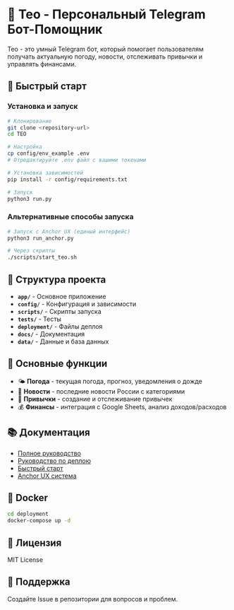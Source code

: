 # 🤖 Teo - Персональный Telegram Бот-Помощник

Teo - это умный Telegram бот, который помогает пользователям получать актуальную погоду, новости, отслеживать привычки и управлять финансами.

## 🚀 Быстрый старт

### Установка и запуск

```bash
# Клонирование
git clone <repository-url>
cd TEO

# Настройка
cp config/env_example .env
# Отредактируйте .env файл с вашими токенами

# Установка зависимостей
pip install -r config/requirements.txt

# Запуск
python3 run.py
```

### Альтернативные способы запуска

```bash
# Запуск с Anchor UX (единый интерфейс)
python3 run_anchor.py

# Через скрипты
./scripts/start_teo.sh
```

## 📁 Структура проекта

- **`app/`** - Основное приложение
- **`config/`** - Конфигурация и зависимости
- **`scripts/`** - Скрипты запуска
- **`tests/`** - Тесты
- **`deployment/`** - Файлы деплоя
- **`docs/`** - Документация
- **`data/`** - Данные и база данных

## 🔧 Основные функции

- 🌤️ **Погода** - текущая погода, прогноз, уведомления о дожде
- 📰 **Новости** - последние новости России с категориями
- 🎯 **Привычки** - создание и отслеживание привычек
- 💰 **Финансы** - интеграция с Google Sheets, анализ доходов/расходов

## 📚 Документация

- [Полное руководство](docs/README.md)
- [Руководство по деплою](docs/README_DEPLOY.md)
- [Быстрый старт](docs/QUICK_START.md)
- [Anchor UX система](docs/ANCHOR_UX_GUIDE.md)

## 🐳 Docker

```bash
cd deployment
docker-compose up -d
```

## 📄 Лицензия

MIT License

## 🤝 Поддержка

Создайте Issue в репозитории для вопросов и проблем.
